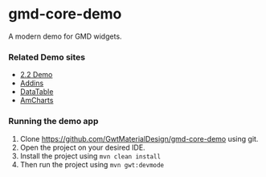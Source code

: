 # gmd-core-demo
A modern demo for GMD widgets.

### Related Demo sites
- [2.2 Demo](https://gwtmaterialdesign.github.io/gwt-material-demo/#countUp) 
- [Addins](https://gwtmaterialdesign.github.io/gmd-addins-demo/)
- [DataTable](https://gwtmaterialdesign.github.io/gmd-table-demo/)
- [AmCharts](https://gwtmaterialdesign.github.io/gmd-amcharts4-demo/)

### Running the demo app
1. Clone https://github.com/GwtMaterialDesign/gmd-core-demo using git.
2. Open the project on your desired IDE.
3. Install the project using `mvn clean install`
4. Then run the project using `mvn gwt:devmode`
